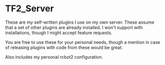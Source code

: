 # TF2_Server

These are my self-written plugins I use on my own server. These assume that a set of other plugins are already installed. I won't support with installations, though I might accept feature requests.

You are free to use these for your personal needs, though a mention in case of releasing plugins with code from these would be great.

Also includes my personal rcbot2 configuration.